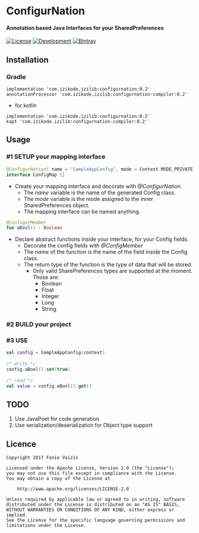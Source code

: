 # ConfigurNation
#### Annotation based Java Interfaces for your SharedPreferences
[![License](https://img.shields.io/badge/License-Apache%202.0-blue.svg)](https://opensource.org/licenses/Apache-2.0) [![Development](https://img.shields.io/badge/Stability-Development-yellow.svg)](https://shields.io/) [![Bintray](https://img.shields.io/badge/Bintray-0.1-lightgrey.svg)](https://dl.bintray.com/ifanie/izilib)
## Installation
### Gradle
```
implementation 'com.izikode.izilib:configurnation:0.2'
annotationProcessor 'com.izikode.izilib:configurnation-compiler:0.2'
```
* for kotlin
```
implementation 'com.izikode.izilib:configurnation:0.2'
kapt 'com.izikode.izilib:configurnation-compiler:0.2'
```
## Usage
### #1 SETUP your mapping interface
```kotlin
@ConfigurNation( name = "SampleAppConfig", mode = Context.MODE_PRIVATE )
interface ConfigMap {}
```
* Create your mapping interface and decorate with *@ConfigurNation*.
    * The *name* variable is the name of the generated Config class.
    * The *mode* variable is the mode assigned to the inner SharedPreferences object.
    * The mapping interface can be named anything.
```kotlin
@ConfigurMember
fun aBool() : Boolean
```
* Declare abstract functions inside your interface, for your Config fields.
    * Decorate the config fields with *@ConfigMember*
    * The *name* of the function is the name of the field inside the Config class.
    * The return type of the function is the type of data that will be stored.
        * Only valid SharePreferences types are supported at the moment. Those are:
            * Boolean
            * Float
            * Integer
            * Long
            * String
### #2 BUILD your project
### #3 USE
```kotlin
val config = SampleAppConfig(context)
  
/* write */
config.aBool().set(true)
  
/* read */
val value = config.aBool().get()
```
## TODO
1. Use JavaPoet for code generation
2. Use serialization/deserialization for Object type support
## Licence

```
Copyright 2017 Fanie Veizis

Licensed under the Apache License, Version 2.0 (the "License");
you may not use this file except in compliance with the License.
You may obtain a copy of the License at

    http://www.apache.org/licenses/LICENSE-2.0

Unless required by applicable law or agreed to in writing, software
distributed under the License is distributed on an "AS IS" BASIS,
WITHOUT WARRANTIES OR CONDITIONS OF ANY KIND, either express or implied.
See the License for the specific language governing permissions and
limitations under the License.
```
